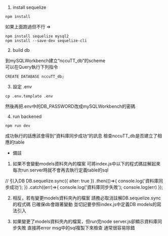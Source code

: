 1. install sequelize

```
npm install
```

如果上面跑過但不行 =>

```
npm install sequelize mysql2
npm install --save-dev sequelize-cli
```

2. build db

到mySQLWorkbench建立“nccuTT_db“的scheme<br/>
可以在Query執行下列指令

```
CREATE DATABASE nccuTT_db;
```

3. 設定 .env

```
cp .env.template .env
```

然後再把.env中的DB_PASSWORD改成mySQLWorkbench的密碼

4. run backened

```
npm run dev
```

成功執行的話應該會得到”資料庫同步成功“的訊息
檢查nccuTT_db是否建立了相應的table

-   備註

1. 如果不會變動models資料夾內的檔案
   可將index.js中以下的程式碼註解起來
   每次run server時就不會再去執行定義table的sql

// 引入DB
DB.sequelize.sync({
alter: true
})
.then(()=>{
console.log('資料庫同步成功');
})
.catch((err)=>{
console.log('資料庫同步失敗');
console.log(err)
});

2. 相反，若有變更models資料夾內的檔案
   請務必取消註解DB.sequelize.sync的程式碼
   已確保db會跟著變動
   並切記要參照index.js中定義DB models的寫法引入

3. 如果變更了models資料夾內的檔案，但run完node server.js卻顯示資料庫同步失敗
   直接將error msg中的sql複製下來檢查
   通常很容易除錯
